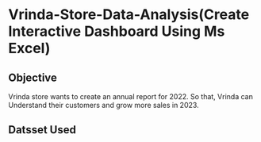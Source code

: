 # Vrinda-Store-Data-Analysis(Create Interactive Dashboard Using Ms Excel)

## Objective

Vrinda store wants to create an annual report for 2022. So that, Vrinda can Understand their customers and grow more sales in 2023.

## Datsset Used


